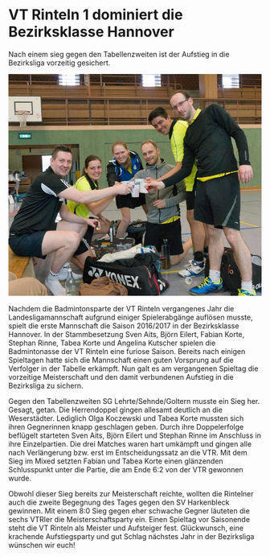 # VT Rinteln 1 dominiert die Bezirksklasse Hannover

Nach einem sieg gegen den Tabellenzweiten ist der Aufstieg in die Bezirksliga vorzeitig gesichert.

![1. Mannschaft](2017-02-20_mannschaft.jpg)

Nachdem die Badmintonsparte der VT Rinteln vergangenes Jahr die Landesligamannschaft aufgrund einiger Spielerabgänge auflösen musste, spielt die erste Mannschaft  die Saison 2016/2017 in der Bezirksklasse Hannover. In der Stammbesetzung Sven Aits, Björn Eilert, Fabian Korte, Stephan Rinne, Tabea Korte und Angelina Kutscher spielen die Badmintonasse der VT Rinteln eine furiose Saison. Bereits nach einigen Spieltagen hatte sich die Mannschaft einen guten Vorsprung auf die Verfolger in der Tabelle erkämpft. Nun galt es am vergangenen Spieltag die vorzeitige Meisterschaft und den damit verbundenen Aufstieg in die Bezirksliga zu sichern.

Gegen den Tabellenzweiten SG Lehrte/Sehnde/Goltern musste ein Sieg her. Gesagt, getan. Die Herrendoppel gingen allesamt deutlich an die Weserstädter. Lediglich Olga Koczewski und Tabea Korte mussten sich ihren Gegnerinnen knapp geschlagen geben. Durch ihre Doppelerfolge beflügelt starteten Sven Aits, Björn Eilert und Stephan Rinne im Anschluss in ihre Einzelpartien. Die drei Matches waren hart umkämpft und gingen alle nach Verlängerung bzw. erst im Entscheidungssatz an die VTR. Mit dem Sieg im Mixed setzten Fabian und Tabea Korte einen glänzenden Schlusspunkt unter die Partie, die am Ende 6:2 von der VTR gewonnen wurde.

Obwohl dieser Sieg bereits zur Meisterschaft reichte, wollten die Rintelner auch die zweite Begegnung des Tages gegen den SV Harkenbleck gewinnen. Mit einem 8:0 Sieg gegen eher schwache Gegner läuteten die sechs VTRler die Meisterschaftsparty ein. Einen Spieltag vor Saisonende steht die VT Rinteln als Meister und Aufsteiger fest. Glückwunsch, eine krachende Aufstiegsparty und gut Schlag nächstes Jahr in der Bezirksliga wünschen wir euch!
